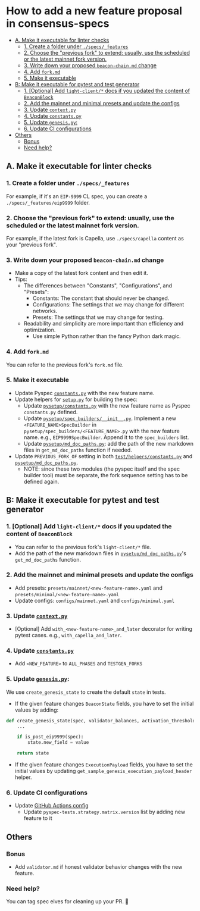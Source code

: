 # How to add a new feature proposal in consensus-specs

<!-- mdformat-toc start --slug=github --no-anchors --maxlevel=6 --minlevel=2 -->

- [A. Make it executable for linter checks](#a-make-it-executable-for-linter-checks)
  - [1. Create a folder under `./specs/_features`](#1-create-a-folder-under-specs_features)
  - [2. Choose the "previous fork" to extend: usually, use the scheduled or the latest mainnet fork version.](#2-choose-the-previous-fork-to-extend-usually-use-the-scheduled-or-the-latest-mainnet-fork-version)
  - [3. Write down your proposed `beacon-chain.md` change](#3-write-down-your-proposed-beacon-chainmd-change)
  - [4. Add `fork.md`](#4-add-forkmd)
  - [5. Make it executable](#5-make-it-executable)
- [B: Make it executable for pytest and test generator](#b-make-it-executable-for-pytest-and-test-generator)
  - [1. [Optional] Add `light-client/*` docs if you updated the content of `BeaconBlock`](#1-optional-add-light-client-docs-if-you-updated-the-content-of-beaconblock)
  - [2. Add the mainnet and minimal presets and update the configs](#2-add-the-mainnet-and-minimal-presets-and-update-the-configs)
  - [3. Update `context.py`](#3-update-contextpy)
  - [4. Update `constants.py`](#4-update-constantspy)
  - [5. Update `genesis.py`:](#5-update-genesispy)
  - [6. Update CI configurations](#6-update-ci-configurations)
- [Others](#others)
  - [Bonus](#bonus)
  - [Need help?](#need-help)

<!-- mdformat-toc end -->

## A. Make it executable for linter checks

### 1. Create a folder under `./specs/_features`

For example, if it's an `EIP-9999` CL spec, you can create a `./specs/_features/eip9999` folder.

### 2. Choose the "previous fork" to extend: usually, use the scheduled or the latest mainnet fork version.

For example, if the latest fork is Capella, use `./specs/capella` content as your "previous fork".

### 3. Write down your proposed `beacon-chain.md` change

- Make a copy of the latest fork content and then edit it.
- Tips:
    - The differences between "Constants", "Configurations", and "Presets":
        - Constants: The constant that should never be changed.
        - Configurations: The settings that we may change for different networks.
        - Presets: The settings that we may change for testing.
    - Readability and simplicity are more important than efficiency and optimization.
        - Use simple Python rather than the fancy Python dark magic.

### 4. Add `fork.md`

You can refer to the previous fork's `fork.md` file.

### 5. Make it executable

- Update Pyspec [`constants.py`](https://github.com/ethereum/consensus-specs/blob/dev/tests/core/pyspec/eth2spec/test/helpers/constants.py) with the new feature name.
- Update helpers for [`setup.py`](https://github.com/ethereum/consensus-specs/blob/dev/setup.py) for building the spec:
    - Update [`pysetup/constants.py`](https://github.com/ethereum/consensus-specs/blob/dev/pysetup/constants.py) with the new feature name as Pyspec `constants.py` defined.
    - Update [`pysetup/spec_builders/__init__.py`](https://github.com/ethereum/consensus-specs/blob/dev/pysetup/spec_builders/__init__.py). Implement a new `<FEATURE_NAME>SpecBuilder` in `pysetup/spec_builders/<FEATURE_NAME>.py` with the new feature name. e.g., `EIP9999SpecBuilder`. Append it to the `spec_builders` list.
    - Update [`pysetup/md_doc_paths.py`](https://github.com/ethereum/consensus-specs/blob/dev/pysetup/md_doc_paths.py): add the path of the new markdown files in `get_md_doc_paths` function if needed.
- Update `PREVIOUS_FORK_OF` setting in both [`test/helpers/constants.py`](https://github.com/ethereum/consensus-specs/blob/dev/tests/core/pyspec/eth2spec/test/helpers/constants.py) and [`pysetup/md_doc_paths.py`](https://github.com/ethereum/consensus-specs/blob/dev/pysetup/md_doc_paths.py).
    - NOTE: since these two modules (the pyspec itself and the spec builder tool) must be separate, the fork sequence setting has to be defined again.

## B: Make it executable for pytest and test generator

### 1. [Optional] Add `light-client/*` docs if you updated the content of `BeaconBlock`

- You can refer to the previous fork's `light-client/*` file.
- Add the path of the new markdown files in [`pysetup/md_doc_paths.py`](https://github.com/ethereum/consensus-specs/blob/dev/pysetup/md_doc_paths.py)'s `get_md_doc_paths` function.

### 2. Add the mainnet and minimal presets and update the configs

- Add presets: `presets/mainnet/<new-feature-name>.yaml` and `presets/minimal/<new-feature-name>.yaml`
- Update configs: `configs/mainnet.yaml` and `configs/minimal.yaml`

### 3. Update [`context.py`](https://github.com/ethereum/consensus-specs/blob/dev/tests/core/pyspec/eth2spec/test/context.py)

- [Optional] Add `with_<new-feature-name>_and_later` decorator for writing pytest cases. e.g., `with_capella_and_later`.

### 4. Update [`constants.py`](https://github.com/ethereum/consensus-specs/blob/dev/tests/core/pyspec/eth2spec/test/helpers/constants.py)

- Add `<NEW_FEATURE>` to `ALL_PHASES` and `TESTGEN_FORKS`

### 5. Update [`genesis.py`](https://github.com/ethereum/consensus-specs/blob/dev/tests/core/pyspec/eth2spec/test/helpers/genesis.py):

We use `create_genesis_state` to create the default `state` in tests.

- If the given feature changes `BeaconState` fields, you have to set the initial values by adding:

```python
def create_genesis_state(spec, validator_balances, activation_threshold):
    ...

    if is_post_eip9999(spec):
        state.new_field = value

    return state
```

- If the given feature changes `ExecutionPayload` fields, you have to set the initial values by updating `get_sample_genesis_execution_payload_header` helper.

### 6. Update CI configurations

- Update [GitHub Actions config](https://github.com/ethereum/consensus-specs/blob/dev/.github/workflows/run-tests.yml)
    - Update `pyspec-tests.strategy.matrix.version` list by adding new feature to it

## Others

### Bonus

- Add `validator.md` if honest validator behavior changes with the new feature.

### Need help?

You can tag spec elves for cleaning up your PR. 🧚
